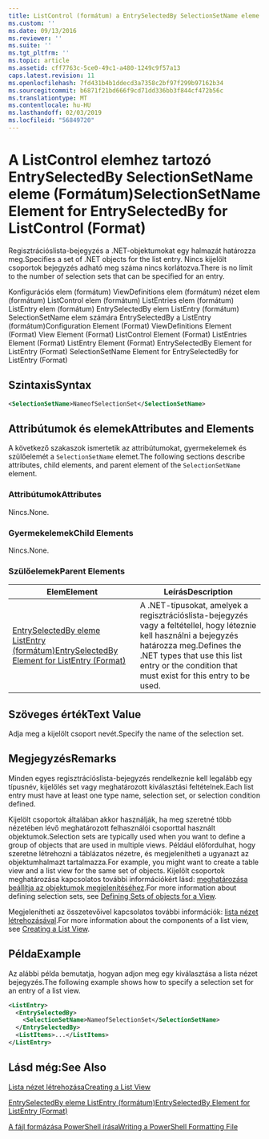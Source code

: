 ```yaml
---
title: ListControl (formátum) a EntrySelectedBy SelectionSetName eleme |} A Microsoft Docs
ms.custom: ''
ms.date: 09/13/2016
ms.reviewer: ''
ms.suite: ''
ms.tgt_pltfrm: ''
ms.topic: article
ms.assetid: cff7763c-5ce0-49c1-a480-1249c9f57a13
caps.latest.revision: 11
ms.openlocfilehash: 7fd431b4b1ddecd3a7358c2bf97f299b97162b34
ms.sourcegitcommit: b6871f21bd666f9cd71dd336bb3f844cf472b56c
ms.translationtype: MT
ms.contentlocale: hu-HU
ms.lasthandoff: 02/03/2019
ms.locfileid: "56849720"
---
```

# <a name="selectionsetname-element-for-entryselectedby-for-listcontrol-format"></a><span data-ttu-id="c4b30-102">A ListControl elemhez tartozó EntrySelectedBy SelectionSetName eleme (Formátum)</span><span class="sxs-lookup"><span data-stu-id="c4b30-102">SelectionSetName Element for EntrySelectedBy for ListControl (Format)</span></span>

<span data-ttu-id="c4b30-103">Regisztrációslista-bejegyzés a .NET-objektumokat egy halmazát határozza meg.</span><span class="sxs-lookup"><span data-stu-id="c4b30-103">Specifies a set of .NET objects for the list entry.</span></span> <span data-ttu-id="c4b30-104">Nincs kijelölt csoportok bejegyzés adható meg száma nincs korlátozva.</span><span class="sxs-lookup"><span data-stu-id="c4b30-104">There is no limit to the number of selection sets that can be specified for an entry.</span></span>

<span data-ttu-id="c4b30-105">Konfigurációs elem (formátum) ViewDefinitions elem (formátum) nézet elem (formátum) ListControl elem (formátum) ListEntries elem (formátum) ListEntry elem (formátum) EntrySelectedBy elem ListEntry (formátum) SelectionSetName elem számára EntrySelectedBy a ListEntry (formátum)</span><span class="sxs-lookup"><span data-stu-id="c4b30-105">Configuration Element (Format) ViewDefinitions Element (Format) View Element (Format) ListControl Element (Format) ListEntries Element (Format) ListEntry Element (Format) EntrySelectedBy Element for ListEntry (Format) SelectionSetName Element for EntrySelectedBy for ListEntry (Format)</span></span>

## <a name="syntax"></a><span data-ttu-id="c4b30-106">Szintaxis</span><span class="sxs-lookup"><span data-stu-id="c4b30-106">Syntax</span></span>

```xml
<SelectionSetName>NameofSelectionSet</SelectionSetName>
```

## <a name="attributes-and-elements"></a><span data-ttu-id="c4b30-107">Attribútumok és elemek</span><span class="sxs-lookup"><span data-stu-id="c4b30-107">Attributes and Elements</span></span>

<span data-ttu-id="c4b30-108">A következő szakaszok ismertetik az attribútumokat, gyermekelemek és szülőelemét a `SelectionSetName` elemet.</span><span class="sxs-lookup"><span data-stu-id="c4b30-108">The following sections describe attributes, child elements, and parent element of the `SelectionSetName` element.</span></span>

### <a name="attributes"></a><span data-ttu-id="c4b30-109">Attribútumok</span><span class="sxs-lookup"><span data-stu-id="c4b30-109">Attributes</span></span>

<span data-ttu-id="c4b30-110">Nincs.</span><span class="sxs-lookup"><span data-stu-id="c4b30-110">None.</span></span>

### <a name="child-elements"></a><span data-ttu-id="c4b30-111">Gyermekelemek</span><span class="sxs-lookup"><span data-stu-id="c4b30-111">Child Elements</span></span>

<span data-ttu-id="c4b30-112">Nincs.</span><span class="sxs-lookup"><span data-stu-id="c4b30-112">None.</span></span>

### <a name="parent-elements"></a><span data-ttu-id="c4b30-113">Szülőelemek</span><span class="sxs-lookup"><span data-stu-id="c4b30-113">Parent Elements</span></span>

|<span data-ttu-id="c4b30-114">Elem</span><span class="sxs-lookup"><span data-stu-id="c4b30-114">Element</span></span>|<span data-ttu-id="c4b30-115">Leírás</span><span class="sxs-lookup"><span data-stu-id="c4b30-115">Description</span></span>|
|-------------|-----------------|
|[<span data-ttu-id="c4b30-116">EntrySelectedBy eleme ListEntry (formátum)</span><span class="sxs-lookup"><span data-stu-id="c4b30-116">EntrySelectedBy Element for ListEntry (Format)</span></span>](./entryselectedby-element-for-listentry-for-listcontrol-format.md)|<span data-ttu-id="c4b30-117">A .NET-típusokat, amelyek a regisztrációslista-bejegyzés vagy a feltétellel, hogy léteznie kell használni a bejegyzés határozza meg.</span><span class="sxs-lookup"><span data-stu-id="c4b30-117">Defines the .NET types that use this list entry or the condition that must exist for this entry to be used.</span></span>|

## <a name="text-value"></a><span data-ttu-id="c4b30-118">Szöveges érték</span><span class="sxs-lookup"><span data-stu-id="c4b30-118">Text Value</span></span>

<span data-ttu-id="c4b30-119">Adja meg a kijelölt csoport nevét.</span><span class="sxs-lookup"><span data-stu-id="c4b30-119">Specify the name of the selection set.</span></span>

## <a name="remarks"></a><span data-ttu-id="c4b30-120">Megjegyzés</span><span class="sxs-lookup"><span data-stu-id="c4b30-120">Remarks</span></span>

<span data-ttu-id="c4b30-121">Minden egyes regisztrációslista-bejegyzés rendelkeznie kell legalább egy típusnév, kijelölés set vagy meghatározott kiválasztási feltételnek.</span><span class="sxs-lookup"><span data-stu-id="c4b30-121">Each list entry must have at least one type name, selection set, or selection condition defined.</span></span>

<span data-ttu-id="c4b30-122">Kijelölt csoportok általában akkor használják, ha meg szeretné több nézetében lévő meghatározott felhasználói csoporttal használt objektumok.</span><span class="sxs-lookup"><span data-stu-id="c4b30-122">Selection sets are typically used when you want to define a group of objects that are used in multiple views.</span></span> <span data-ttu-id="c4b30-123">Például előfordulhat, hogy szeretne létrehozni a táblázatos nézetre, és megjelenítheti a ugyanazt az objektumhalmazt tartalmazza.</span><span class="sxs-lookup"><span data-stu-id="c4b30-123">For example, you might want to create a table view and a list view for the same set of objects.</span></span> <span data-ttu-id="c4b30-124">Kijelölt csoportok meghatározása kapcsolatos további információkért lásd: [meghatározása beállítja az objektumok megjelenítéséhez](./defining-selection-sets.md).</span><span class="sxs-lookup"><span data-stu-id="c4b30-124">For more information about defining selection sets, see [Defining Sets of objects for a View](./defining-selection-sets.md).</span></span>

<span data-ttu-id="c4b30-125">Megjelenítheti az összetevőivel kapcsolatos további információk: [lista nézet létrehozásával](./creating-a-list-view.md).</span><span class="sxs-lookup"><span data-stu-id="c4b30-125">For more information about the components of a list view, see [Creating a List View](./creating-a-list-view.md).</span></span>

## <a name="example"></a><span data-ttu-id="c4b30-126">Példa</span><span class="sxs-lookup"><span data-stu-id="c4b30-126">Example</span></span>

<span data-ttu-id="c4b30-127">Az alábbi példa bemutatja, hogyan adjon meg egy kiválasztása a lista nézet bejegyzés.</span><span class="sxs-lookup"><span data-stu-id="c4b30-127">The following example shows how to specify a selection set for an entry of a list view.</span></span>

```xml
<ListEntry>
  <EntrySelectedBy>
    <SelectionSetName>NameofSelectionSet</SelectionSetName>
  </EntrySelectedBy>
  <ListItems>...</ListItems>
</ListEntry>
```

## <a name="see-also"></a><span data-ttu-id="c4b30-128">Lásd még:</span><span class="sxs-lookup"><span data-stu-id="c4b30-128">See Also</span></span>

[<span data-ttu-id="c4b30-129">Lista nézet létrehozása</span><span class="sxs-lookup"><span data-stu-id="c4b30-129">Creating a List View</span></span>](./creating-a-list-view.md)

[<span data-ttu-id="c4b30-130">EntrySelectedBy eleme ListEntry (formátum)</span><span class="sxs-lookup"><span data-stu-id="c4b30-130">EntrySelectedBy Element for ListEntry (Format)</span></span>](./entryselectedby-element-for-listentry-for-listcontrol-format.md)

[<span data-ttu-id="c4b30-131">A fájl formázása PowerShell írása</span><span class="sxs-lookup"><span data-stu-id="c4b30-131">Writing a PowerShell Formatting File</span></span>](./writing-a-powershell-formatting-file.md)
